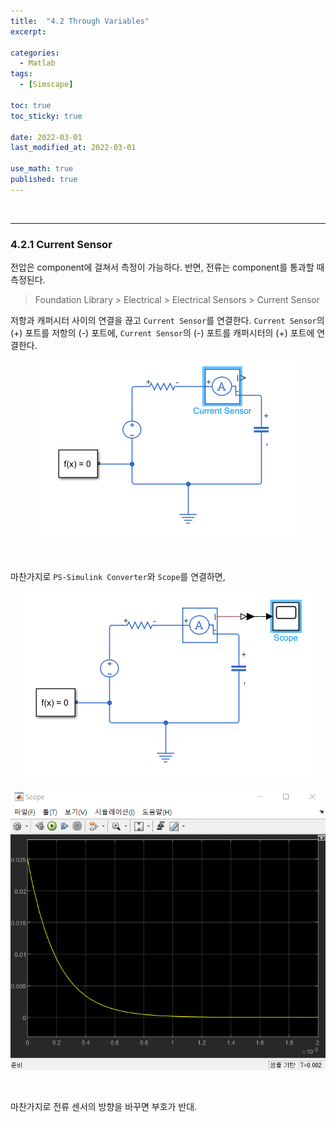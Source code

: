 ```yaml
---
title:  "4.2 Through Variables"
excerpt: 

categories:
  - Matlab
tags:
  - [Simscape]

toc: true
toc_sticky: true
 
date: 2022-03-01
last_modified_at: 2022-03-01

use_math: true
published: true
---
```


<br>

***
### 4.2.1 Current Sensor

전압은 component에 걸쳐서 측정이 가능하다. 반면, 전류는 component를 통과할 때 측정된다.

> Foundation Library > Electrical > Electrical Sensors > Current Sensor

저항과 캐퍼시터 사이의 연결을 끊고 `Current Sensor`를 연결한다.
`Current Sensor`의 (+) 포트를 저항의 (-) 포트에, `Current Sensor`의 (-) 포트를 캐퍼시터의 (+) 포트에 연결한다.

<p align="center"><img src="/assets/image/simscape/sensor/sen7_410x288.png" width="410px" height="288px" title="" alt=""><br/></p>

<br>

마찬가지로 `PS-Simulink Converter`와 `Scope`를 연결하면,

<p align="center"><img src="/assets/image/simscape/sensor/sen8_482x300.png" width="482px" height="300px" title="" alt=""><br/></p>

<p align="center"><img src="/assets/image/simscape/sensor/sen9_699x622.png" width="" height="" title="" alt=""><br/></p>

<br>

마찬가지로 전류 센서의 방향을 바꾸면 부호가 반대.